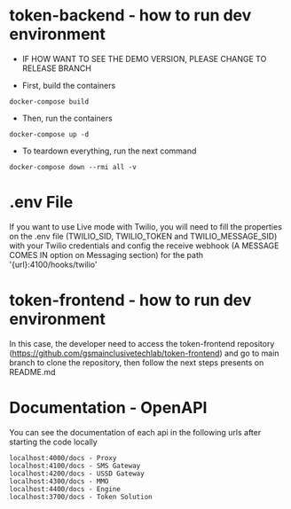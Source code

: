 # token-backend - how to run dev environment

- IF HOW WANT TO SEE THE DEMO VERSION, PLEASE CHANGE TO RELEASE BRANCH


- First, build the containers

```
docker-compose build
```

- Then, run the containers

```
docker-compose up -d
```

- To teardown everything, run the next command

```
docker-compose down --rmi all -v
```

# .env File

If you want to use Live mode with Twilio, you will need to fill the properties on the .env file (TWILIO_SID, TWILIO_TOKEN and TWILIO_MESSAGE_SID) with your Twilio credentials and config the receive webhook (A MESSAGE COMES IN option on Messaging section) for the path '{url}:4100/hooks/twilio'

# token-frontend - how to run dev environment

In this case, the developer need to access the token-frontend repository (https://github.com/gsmainclusivetechlab/token-frontend) and go to main branch to clone the repository, then follow the next steps presents on README.md

# Documentation - OpenAPI

You can see the documentation of each api in the following urls after starting the code locally

```
localhost:4000/docs - Proxy
localhost:4100/docs - SMS Gateway
localhost:4200/docs - USSD Gateway
localhost:4300/docs - MMO
localhost:4400/docs - Engine
localhost:3700/docs - Token Solution
```